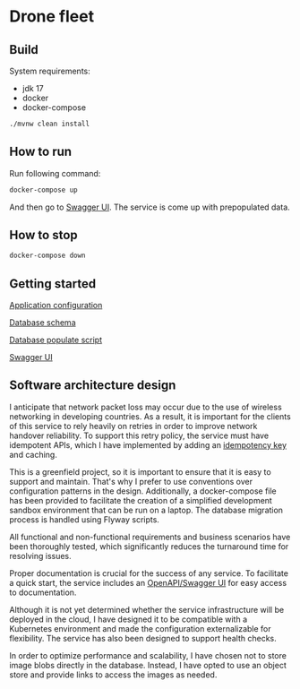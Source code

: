 
# Drone fleet

## Build

System requirements:

* jdk 17
* docker
* docker-compose

```bash
./mvnw clean install
```

  

## How to run

Run following command:

```bash
docker-compose up 
```

And then go to [Swagger UI](http://localhost:8088/swagger-ui.html).
The service is come up with prepopulated data. 


## How to stop

```bash
docker-compose down
```

## Getting started

[Application configuration](https://github.com/dpimkin/drone-fleet/blob/main/src/main/resources/application-dev.yaml)

[Database schema](https://github.com/dpimkin/drone-fleet/blob/main/src/main/resources/db/migration/V1_0__Initial.sql)

[Database populate script](https://github.com/dpimkin/drone-fleet/blob/main/src/main/resources/db/migration/V1_1__populate.sql)

[Swagger UI](http://localhost:8088/swagger-ui.html)


## Software architecture design

I anticipate that network packet loss may occur due to the use of wireless networking in developing countries. As a result, it is important for the clients of this service to rely heavily on retries in order to improve network handover reliability. To support this retry policy, the service must have idempotent APIs, which I have implemented by adding an [idempotency key](https://multithreaded.stitchfix.com/blog/2017/06/26/patterns-of-soa-idempotency-key/) and caching.

This is a greenfield project, so it is important to ensure that it is easy to support and maintain. That's why I prefer to use conventions over configuration patterns in the design. Additionally, a docker-compose file has been provided to facilitate the creation of a simplified development sandbox environment that can be run on a laptop. The database migration process is handled using Flyway scripts.

All functional and non-functional requirements and business scenarios have been thoroughly tested, which significantly reduces the turnaround time for resolving issues.

Proper documentation is crucial for the success of any service. To facilitate a quick start, the service includes an [OpenAPI/Swagger UI](http://localhost:8088/swagger-ui.html) for easy access to documentation.

Although it is not yet determined whether the service infrastructure will be deployed in the cloud, I have designed it to be compatible with a Kubernetes environment and made the configuration externalizable for flexibility. The service has also been designed to support health checks.

In order to optimize performance and scalability, I have chosen not to store image blobs directly in the database. Instead, I have opted to use an object store and provide links to access the images as needed.


 





